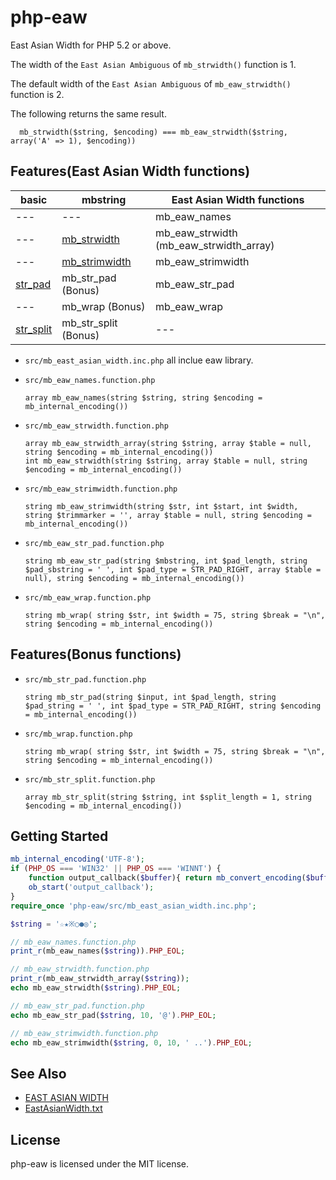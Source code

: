 # php-eaw
East Asian Width for PHP 5.2 or above.


The width of the `East Asian Ambiguous` of `mb_strwidth()` function is 1.

The default width of the `East Asian Ambiguous` of `mb_eaw_strwidth()` function is 2.


The following returns the same result.
```
  mb_strwidth($string, $encoding) === mb_eaw_strwidth($string, array('A' => 1), $encoding))
```



## Features(East Asian Width functions)

| basic          | mbstring             | East Asian Width functions              |
| -------------- | -------------------- | --------------------------------------- |
| ---            | ---                  | mb_eaw_names                            |
| ---            | [mb_strwidth][3]     | mb_eaw_strwidth (mb_eaw_strwidth_array) |
| ---            | [mb_strimwidth][4]   | mb_eaw_strimwidth                       |
| [str_pad][1]   | mb_str_pad (Bonus)   | mb_eaw_str_pad                          |
| ---            | mb_wrap (Bonus)      | mb_eaw_wrap                             |
| [str_split][2] | mb_str_split (Bonus) | ---                                     |

[1]: http://php.net/manual/function.str-pad.php
[2]: http://php.net/manual/function.str-split.php
[3]: http://php.net/manual/function.mb-strwidth.php
[4]: http://php.net/manual/function.mb-strimwidth.php


* `src/mb_east_asian_width.inc.php`
  all inclue eaw library.

* `src/mb_eaw_names.function.php`
  ```
  array mb_eaw_names(string $string, string $encoding = mb_internal_encoding())
  ```

* `src/mb_eaw_strwidth.function.php`
  ```
  array mb_eaw_strwidth_array(string $string, array $table = null, string $encoding = mb_internal_encoding())
  int mb_eaw_strwidth(string $string, array $table = null, string $encoding = mb_internal_encoding())
  ```

* `src/mb_eaw_strimwidth.function.php`
  ```
  string mb_eaw_strimwidth(string $str, int $start, int $width, string $trimmarker = '', array $table = null, string $encoding = mb_internal_encoding())
  ```

* `src/mb_eaw_str_pad.function.php`
  ```
  string mb_eaw_str_pad(string $mbstring, int $pad_length, string $pad_sbstring = ' ', int $pad_type = STR_PAD_RIGHT, array $table = null), string $encoding = mb_internal_encoding())
  ```

* `src/mb_eaw_wrap.function.php`
  ```
  string mb_wrap( string $str, int $width = 75, string $break = "\n", string $encoding = mb_internal_encoding())
  ```

## Features(Bonus functions)

* `src/mb_str_pad.function.php`
  ```
  string mb_str_pad(string $input, int $pad_length, string $pad_string = ' ', int $pad_type = STR_PAD_RIGHT, string $encoding = mb_internal_encoding())
  ```

* `src/mb_wrap.function.php`
  ```
  string mb_wrap( string $str, int $width = 75, string $break = "\n", string $encoding = mb_internal_encoding())
  ```

* `src/mb_str_split.function.php`
  ```
  array mb_str_split(string $string, int $split_length = 1, string $encoding = mb_internal_encoding())
  ```


## Getting Started
```php
mb_internal_encoding('UTF-8');
if (PHP_OS === 'WIN32' || PHP_OS === 'WINNT') {
    function output_callback($buffer){ return mb_convert_encoding($buffer, 'CP932', 'UTF-8'); }
    ob_start('output_callback');
}
require_once 'php-eaw/src/mb_east_asian_width.inc.php';

$string = '☆★※○●◎';

// mb_eaw_names.function.php
print_r(mb_eaw_names($string)).PHP_EOL;

// mb_eaw_strwidth.function.php
print_r(mb_eaw_strwidth_array($string));
echo mb_eaw_strwidth($string).PHP_EOL;

// mb_eaw_str_pad.function.php
echo mb_eaw_str_pad($string, 10, '@').PHP_EOL;

// mb_eaw_strimwidth.function.php
echo mb_eaw_strimwidth($string, 0, 10, ' ..').PHP_EOL;
```


## See Also
* [EAST ASIAN WIDTH](http://www.unicode.org/reports/tr11/)
* [EastAsianWidth.txt](http://www.unicode.org/Public/UCD/latest/ucd/EastAsianWidth.txt)


## License
php-eaw is licensed under the MIT license.
